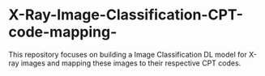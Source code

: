 # X-Ray-Image-Classification-CPT-code-mapping-
This repository focuses on building a Image Classification DL model for X-ray images and mapping these images to their respective CPT codes.
